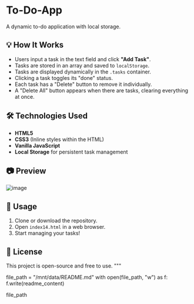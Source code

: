 # To-Do-App
A dynamic to-do application with local storage.

## 💡 How It Works

- Users input a task in the text field and click **"Add Task"**.
- Tasks are stored in an array and saved to `localStorage`.
- Tasks are displayed dynamically in the `.tasks` container.
- Clicking a task toggles its "done" status.
- Each task has a "Delete" button to remove it individually.
- A "Delete All" button appears when there are tasks, clearing everything at once.

## 🛠️ Technologies Used

- **HTML5**
- **CSS3** (Inline styles within the HTML)
- **Vanilla JavaScript**
- **Local Storage** for persistent task management

## 📷 Preview

![image](https://github.com/user-attachments/assets/c8fa03cb-f353-481b-b3e2-41bc2a8d9343)


## 📌 Usage

1. Clone or download the repository.
2. Open `index14.html` in a web browser.
3. Start managing your tasks!

## 📄 License

This project is open-source and free to use.
"""

file_path = "/mnt/data/README.md"
with open(file_path, "w") as f:
    f.write(readme_content)

file_path
